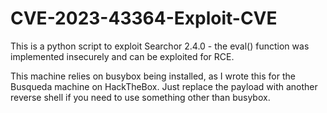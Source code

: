 # CVE-2023-43364-Exploit-CVE
This is a python script to exploit Searchor 2.4.0 - the eval() function was implemented insecurely and can be exploited for RCE.

This machine relies on busybox being installed, as I wrote this for the Busqueda machine on HackTheBox. Just replace the payload with another reverse shell if you need to use something other than busybox.
